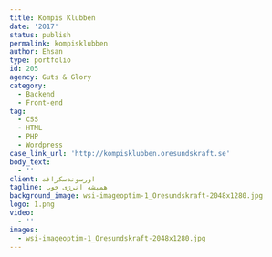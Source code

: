```yaml
---
title: Kompis Klubben
date: '2017'
status: publish
permalink: kompisklubben
author: Ehsan
type: portfolio
id: 205
agency: Guts & Glory
category:
  - Backend
  - Front-end
tag:
  - CSS
  - HTML
  - PHP
  - Wordpress
case_link_url: 'http://kompisklubben.oresundskraft.se'
body_text:
  - ''
client: اورسوندسکرافت
tagline: همیشه انرژی خوب
background_image: wsi-imageoptim-1_Oresundskraft-2048x1280.jpg
logo: 1.png
video:
  - ''
images:
  - wsi-imageoptim-1_Oresundskraft-2048x1280.jpg
---
```



